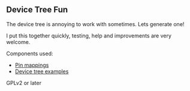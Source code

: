 Device Tree Fun
------------

The device tree is annoying to work with sometimes. Lets generate one!

I put this together quickly, testing, help and improvements are very welcome.

Components used:

* [Pin mappings](https://github.com/jadonk/bonescript/blob/master/src/bone.js) 
* [Device tree examples](https://github.com/jadonk/validation-scripts/tree/master/test-capemgr)

GPLv2 or later